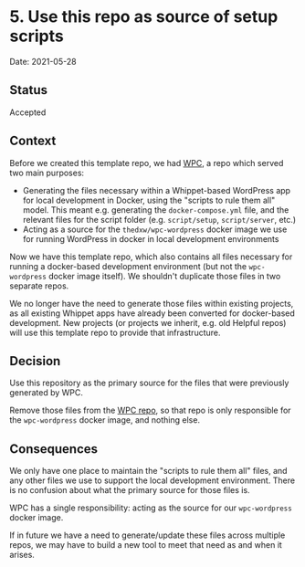 # 5. Use this repo as source of setup scripts

Date: 2021-05-28

## Status

Accepted

## Context

Before we created this template repo, we had [WPC](https://github.com/dxw/wpc), a repo which served two main purposes:

* Generating the files necessary within a Whippet-based WordPress app for local development in Docker, using the "scripts to rule them all" model. This meant e.g. generating the `docker-compose.yml` file, and the relevant files for the script folder (e.g. `script/setup`, `script/server`, etc.)
* Acting as a source for the `thedxw/wpc-wordpress` docker image we use for running WordPress in docker in local development environments

Now we have this template repo, which also contains all files necessary for running a docker-based development environment (but not the `wpc-wordpress` docker image itself). We shouldn't duplicate those files in two separate repos.

We no longer have the need to generate those files within existing projects, as all existing Whippet apps have already been converted for docker-based development. New projects (or projects we  inherit, e.g. old Helpful repos) will use this template repo to provide that infrastructure.

## Decision

Use this repository as the primary source for the files that were previously generated by WPC. 

Remove those files from the [WPC repo](https://github.com/dxw/wpc), so that repo is only responsible for the `wpc-wordpress` docker image, and nothing else.

## Consequences

We only have one place to maintain the "scripts to rule them all" files, and any other files we use to support the local development environment. There is no confusion about what the primary source for those files is.

WPC has a single responsibility: acting as the source for our `wpc-wordpress` docker image.

If in future we have a need to generate/update these files across multiple repos, we may have to build a new tool to meet that need as and when it arises. 
